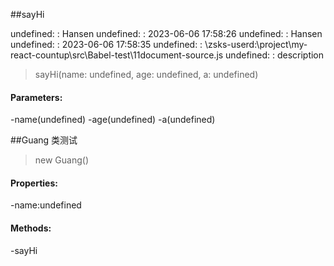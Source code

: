 ##sayHi

undefined: : Hansen
undefined: : 2023-06-06 17:58:26
undefined: : Hansen
undefined: : 2023-06-06 17:58:35
undefined: : \zsks-userd:\project\my-react-countup\src\Babel-test\11document-source.js
undefined: : description
>sayHi(name: undefined, age: undefined, a: undefined)
#### Parameters:
-name(undefined)
-age(undefined)
-a(undefined)

##Guang
类测试
> new Guang()
#### Properties:
-name:undefined
#### Methods:
-sayHi


